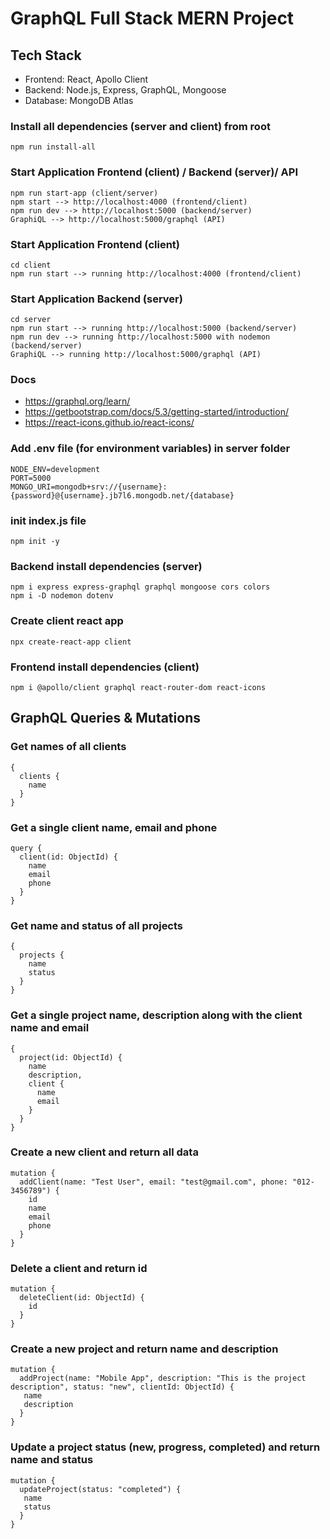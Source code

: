# GraphQL Full Stack MERN Project

## Tech Stack

- Frontend: React, Apollo Client
- Backend: Node.js, Express, GraphQL, Mongoose
- Database: MongoDB Atlas

### Install all dependencies (server and client) from root

```
npm run install-all
```

### Start Application Frontend (client) / Backend (server)/ API

```
npm run start-app (client/server)
npm start --> http://localhost:4000 (frontend/client)
npm run dev --> http://localhost:5000 (backend/server)
GraphiQL --> http://localhost:5000/graphql (API)
```

### Start Application Frontend (client)

```
cd client
npm run start --> running http://localhost:4000 (frontend/client)
```

### Start Application Backend (server)

```
cd server
npm run start --> running http://localhost:5000 (backend/server)
npm run dev --> running http://localhost:5000 with nodemon (backend/server)
GraphiQL --> running http://localhost:5000/graphql (API)
```

### Docs

- https://graphql.org/learn/
- https://getbootstrap.com/docs/5.3/getting-started/introduction/
- https://react-icons.github.io/react-icons/

### Add .env file (for environment variables) in server folder

```
NODE_ENV=development
PORT=5000
MONGO_URI=mongodb+srv://{username}:{password}@{username}.jb7l6.mongodb.net/{database}
```

### init index.js file

```
npm init -y
```

### Backend install dependencies (server)

```
npm i express express-graphql graphql mongoose cors colors
npm i -D nodemon dotenv
```

### Create client react app

```
npx create-react-app client
```

### Frontend install dependencies (client)

```
npm i @apollo/client graphql react-router-dom react-icons
```

## GraphQL Queries & Mutations

### Get names of all clients

```
{
  clients {
    name
  }
}
```

### Get a single client name, email and phone

```
query {
  client(id: ObjectId) {
    name
    email
    phone
  }
}
```

### Get name and status of all projects

```
{
  projects {
    name
    status
  }
}
```

### Get a single project name, description along with the client name and email

```
{
  project(id: ObjectId) {
    name
    description,
    client {
      name
      email
    }
  }
}
```

### Create a new client and return all data

```
mutation {
  addClient(name: "Test User", email: "test@gmail.com", phone: "012-3456789") {
    id
    name
    email
    phone
  }
}
```

### Delete a client and return id

```
mutation {
  deleteClient(id: ObjectId) {
    id
  }
}
```

### Create a new project and return name and description

```
mutation {
  addProject(name: "Mobile App", description: "This is the project description", status: "new", clientId: ObjectId) {
   name
   description
  }
}
```

### Update a project status (new, progress, completed) and return name and status

```
mutation {
  updateProject(status: "completed") {
   name
   status
  }
}
```
